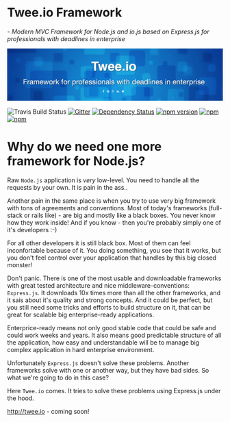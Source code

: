 Twee.io Framework
====

*- Modern MVC Framework for Node.js and io.js based on Express.js for professionals with deadlines in enterprise*

![Twee.io Logo](https://raw.githubusercontent.com/tweeio/twee-framework/master/assets/68747470733a2f2f73332e65752d63656e7472616c2d312e616d617a6f6e6177732e636f6d2f6d657368696e2f7075626c69632f747765652e696f2e706e67.png)

![Travis Build Status](https://travis-ci.org/tweeio/twee-framework.svg)
[![Gitter](https://badges.gitter.im/Join%20Chat.svg)](https://gitter.im/tweeio/twee-framework?utm_source=badge&utm_medium=badge&utm_campaign=pr-badge)
[![Dependency Status](https://gemnasium.com/mesin/twee.svg)](https://github.com/tweeio/twee-framework)
[![npm version](https://badge.fury.io/js/twee.svg)](http://npmjs.org/mesin/twee)
[![npm](https://img.shields.io/npm/dm/localeval.svg)](https://github.com/tweeio/twee-framework)
[![npm](https://img.shields.io/npm/l/express.svg)](https://github.com/tweeio/twee-framework)

Why do we need one more framework for Node.js?
====

Raw `Node.js` application is *very* low-level. You need to handle all the requests by your own. It is pain in the ass..

Another pain in the same place is when you try to use very big framework with tons of agreements and conventions. Most of today's frameworks (full-stack or rails like) - are big and mostly like a black boxes. You never know how they work inside! And if you know - then you're probably simply one of it's developers :-)

For all other developers it is still black box. Most of them can feel inconfortable because of it. You doing something, you see that it works, but you don't feel control over your application that handles by this big closed monster!

Don't panic.
There is one of the most usable and downloadable frameworks with great tested architecture and nice middleware-conventions: `Express.js`. It downloads 10x times more than all the other frameworks, and it sais about it's quality and strong concepts. And it could be perfect, but you still need some tricks and efforts to build structure on it, that can be great for scalable big enterprise-ready applications.

Enterprice-ready means not only good stable code that could be safe and could work weeks and years. It also means good predictable structure of all the application, how easy and understandable will be to manage big complex application in hard enterprise environment.

Unfortunately `Express.js` doesn't solve these problems. Another frameworks solve with one or another way, but they have bad sides. So what we're going to do in this case?

Here `Twee.io` comes. It tries to solve these problems using Express.js under the hood.

http://twee.io - coming soon!
